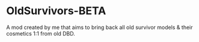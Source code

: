 # OldSurvivors-BETA
A mod created by me that aims to bring back all old survivor models &amp; their cosmetics 1:1 from old DBD.
